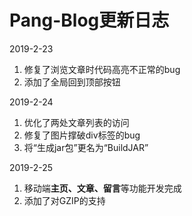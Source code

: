 # Pang-Blog更新日志

2019-2-23

1. 修复了浏览文章时代码高亮不正常的bug
2. 添加了全局回到顶部按钮

2019-2-24

1. 优化了两处文章列表的访问
2. 修复了图片撑破div标签的bug
3. 将“生成jar包”更名为“BuildJAR”

2019-2-25

1. 移动端**主页、文章、留言**等功能开发完成
2. 添加了对GZIP的支持

